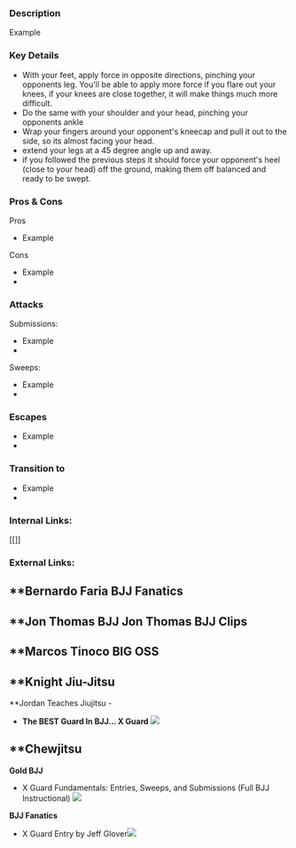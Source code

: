 ### Description
Example

### Key Details
- With your feet, apply force in opposite directions, pinching your opponents leg. You'll be able to apply more force if you flare out your knees, if your knees are close together, it will make things much more difficult.
- Do the same with your shoulder and your head, pinching your opponents ankle
- Wrap your fingers around your opponent's kneecap and pull it out to the side, so its almost facing your head.
- extend your legs at a 45 degree angle up and away.
- if you followed the previous steps it should force your opponent's heel (close to your head) off the ground, making them off balanced and ready to be swept.

### Pros & Cons
Pros
- Example


Cons
- Example
- 

### Attacks

Submissions:
- Example
- 

Sweeps:
- Example
- 

### Escapes
- Example
- 


### Transition to
- Example
- 

### Internal Links:
[[]]


### External Links:
**Bernardo Faria BJJ Fanatics[](https://www.youtube.com/channel/UCtXtqlLdZYZm3060qVExXkA)
- 

**Jon Thomas BJJ [](https://www.youtube.com/channel/UCBNsOFfO-TZDIpygfz5paaQ)
Jon Thomas BJJ Clips [](https://www.youtube.com/channel/UCG4TX-FaQdT7Z-e3NWx8Wyw)
- 

**Marcos Tinoco BIG OSS[](https://www.youtube.com/channel/UCilIX_yDgcTP3j7zMjJTIvg)
- 

**Knight Jiu-Jitsu[](https://www.youtube.com/channel/UCDaSNu2fM3JL4VdlSwcFtOw)
- 

**Jordan Teaches Jiujitsu [](https://www.youtube.com/channel/UCexKjyhZ5EvBTWyg6U6e5Og)- 
- **The BEST Guard In BJJ... X Guard** ![](https://www.youtube.com/watch?v=6GMAwcmWcpE)

**Chewjitsu[](https://www.youtube.com/channel/UCGCZBBvu7ZnqHYHuScODbAQ)
- 


**Gold BJJ[]()**
- X Guard Fundamentals: Entries, Sweeps, and Submissions (Full BJJ Instructional) ![](https://www.youtube.com/watch?v=Kng3k1eWkyQ)

**BJJ Fanatics**[](https://www.youtube.com/channel/UCAqme-CE-yLm01BV5nUjPPA)
- X Guard Entry by Jeff Glover![](https://www.youtube.com/watch?v=qB-TFJVbGL0)